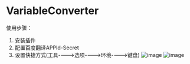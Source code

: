 # VariableConverter
使用步骤：
1. 安装插件
2. 配置百度翻译APPId-Secret
3. 设置快捷方式(工具---->选项---->环境---->键盘)
![image](https://user-images.githubusercontent.com/32723645/208664199-9520438b-8f4f-447d-8b75-b06d9db1a644.png)
![image](https://user-images.githubusercontent.com/32723645/208665976-6c364b05-caa2-49e2-8aeb-2cd47fe2efc7.png)
